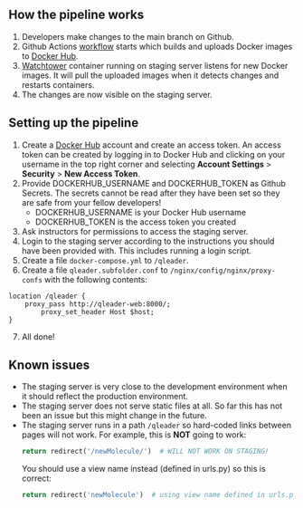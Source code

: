 ## How the pipeline works

1. Developers make changes to the main branch on Github.
2. Github Actions [workflow](https://github.com/quantum-ohtu/WebMark2/blob/main/.github/workflows/docker-publish.yml) starts which builds and uploads Docker images to [Docker Hub](https://hub.docker.com/).
3. [Watchtower](https://github.com/containrrr/watchtower) container running on staging server listens for new Docker images. It will pull the uploaded images when it detects changes and restarts containers.
4. The changes are now visible on the staging server.

## Setting up the pipeline

1. Create a [Docker Hub](https://hub.docker.com/) account and create an access token. An access token can be created by logging in to Docker Hub and clicking on your username in the top right corner and selecting **Account Settings** > **Security** > **New Access Token**.
2. Provide DOCKERHUB_USERNAME and DOCKERHUB_TOKEN as Github Secrets. The secrets cannot be read after they have been set so they are safe from your fellow developers!
    - DOCKERHUB_USERNAME is your Docker Hub username
    - DOCKERHUB_TOKEN is the access token you created
3. Ask instructors for permissions to access the staging server. 
4. Login to the staging server according to the instructions you should have been provided with. This includes running a login script.
5. Create a file `docker-compose.yml` to `/qleader`.
6. Create a file `qleader.subfolder.conf` to `/nginx/config/nginx/proxy-confs` with the following contents:
```nginx
location /qleader {
	proxy_pass http://qleader-web:8000/;
        proxy_set_header Host $host;
}
```
7. All done!

## Known issues

* The staging server is very close to the development environment when it should reflect the production environment.
* The staging server does not serve static files at all. So far this has not been an issue but this might change in the future.
* The staging server runs in a path `/qleader` so hard-coded links between pages will not work. For example, this is **NOT** going to work:
    ```python
    return redirect('/newMolecule/')  # WILL NOT WORK ON STAGING!
    ```
    You should use a view name instead (defined in urls.py) so this is correct:
    ```python
    return redirect('newMolecule')  # using view name defined in urls.py
    ```
